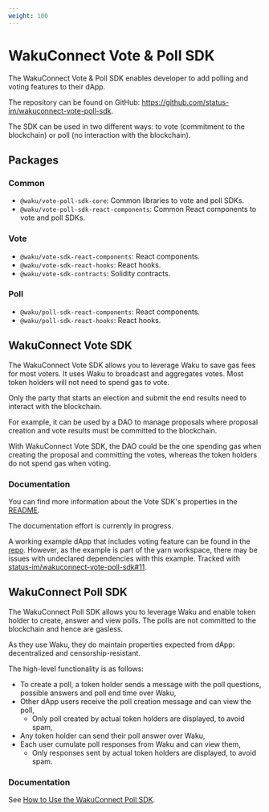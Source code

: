 ```yaml
---
weight: 100
---
```

# WakuConnect Vote & Poll SDK

The WakuConnect Vote & Poll SDK enables developer to add polling and voting features to their dApp.

The repository can be found on GitHub: https://github.com/status-im/wakuconnect-vote-poll-sdk.

The SDK can be used in two different ways:
to vote (commitment to the blockchain) or poll (no interaction with the blockchain).

## Packages

### Common

- `@waku/vote-poll-sdk-core`: Common libraries to vote and poll SDKs.
- `@waku/vote-poll-sdk-react-components`: Common React components to vote and poll SDKs.

### Vote

- `@waku/vote-sdk-react-components`: React components.
- `@waku/vote-sdk-react-hooks`: React hooks.
- `@waku/vote-sdk-contracts`: Solidity contracts.

### Poll

- `@waku/poll-sdk-react-components`: React components.
- `@waku/poll-sdk-react-hooks`: React hooks.

## WakuConnect Vote SDK

The WakuConnect Vote SDK allows you to leverage Waku to save gas fees for most voters.
It uses Waku to broadcast and aggregates votes.
Most token holders will not need to spend gas to vote.

Only the party that starts an election and submit the end results need to interact with the blockchain.

For example, it can be used by a DAO to manage proposals
where proposal creation and vote results must be committed to the blockchain.

With WakuConnect Vote SDK, the DAO could be the one spending gas when creating the proposal and committing the votes, 
whereas the token holders do not spend gas when voting.

### Documentation

You can find more information about the Vote SDK's properties in the [README](https://github.com/status-im/wakuconnect-vote-poll-sdk#wakuconnect-vote-sdk).

The documentation effort is currently in progress.

A working example dApp that includes voting feature can be found in the [repo](https://github.com/status-im/wakuconnect-vote-poll-sdk/tree/main/packages/example).
However, as the example is part of the yarn workspace, there may be issues with undeclared dependencies with this example.
Tracked with [status-im/wakuconnect-vote-poll-sdk#11](https://github.com/status-im/wakuconnect-vote-poll-sdk/issues/11).

## WakuConnect Poll SDK

The WakuConnect Poll SDK allows you to leverage Waku and enable token holder to create, answer and view polls.
The polls are not committed to the blockchain and hence are gasless.

As they use Waku, they do maintain properties expected from dApp: decentralized and censorship-resistant.

The high-level functionality is as follows:

- To create a poll, a token holder sends a message with the poll questions, possible answers and poll end time over Waku,
- Other dApp users receive the poll creation message and can view the poll,
  - Only poll created by actual token holders are displayed, to avoid spam,
- Any token holder can send their poll answer over Waku,
- Each user cumulate poll responses from Waku and can view them,
  - Only responses sent by actual token holders are displayed, to avoid spam.

### Documentation

See [How to Use the WakuConnect Poll SDK](./poll_sdk).
